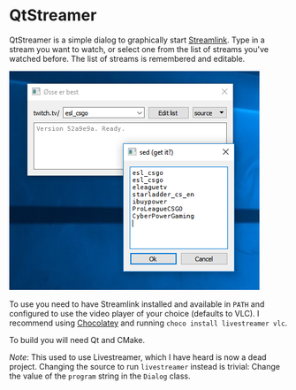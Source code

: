 QtStreamer
==========

QtStreamer is a simple dialog to graphically start
[Streamlink](https://streamlink.github.io/). Type in a stream you want to
watch, or select one from the list of streams you've watched before. The list
of streams is remembered and editable.

![QtStreamer GUI](qtstreamer.png)

To use you need to have Streamlink installed and available in `PATH` and
configured to use the video player of your choice (defaults to VLC). I
recommend using [Chocolatey](https://chocolatey.org/) and running `choco
install livestreamer vlc`.

To build you will need Qt and CMake.

*Note*: This used to use Livestreamer, which I have heard is now a dead
project. Changing the source to run `livestreamer` instead is trivial: Change
the value of the `program` string in the `Dialog` class.
